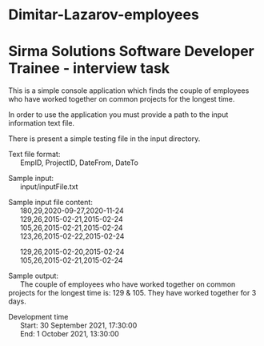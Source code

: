 # Dimitar-Lazarov-employees
# Sirma Solutions Software Developer Trainee - interview task

This is a simple console application which finds the couple of employees who have worked together on common projects for the longest time.

In order to use the application you must provide a path to the input information text file.

There is present a simple testing file in the input directory.

Text file format:  
&nbsp;&nbsp;&nbsp;&nbsp;&nbsp;&nbsp;EmpID, ProjectID, DateFrom, DateTo

Sample input:  
&nbsp;&nbsp;&nbsp;&nbsp;&nbsp;&nbsp;input/inputFile.txt

Sample input file content:  
&nbsp;&nbsp;&nbsp;&nbsp;&nbsp;&nbsp;180,29,2020-09-27,2020-11-24  
&nbsp;&nbsp;&nbsp;&nbsp;&nbsp;&nbsp;129,26,2015-02-21,2015-02-24  
&nbsp;&nbsp;&nbsp;&nbsp;&nbsp;&nbsp;105,26,2015-02-21,2015-02-24  
&nbsp;&nbsp;&nbsp;&nbsp;&nbsp;&nbsp;123,26,2015-02-22,2015-02-24 
  
&nbsp;&nbsp;&nbsp;&nbsp;&nbsp;&nbsp;129,26,2015-02-20,2015-02-24  
&nbsp;&nbsp;&nbsp;&nbsp;&nbsp;&nbsp;105,26,2015-02-21,2015-02-24  

Sample output:  
&nbsp;&nbsp;&nbsp;&nbsp;&nbsp;&nbsp;The couple of employees who have worked together on common projects for the longest time is: 129 & 105. They have worked together for 3 days.

Development time  
&nbsp;&nbsp;&nbsp;&nbsp;&nbsp;&nbsp;Start: 30 September 2021, 17:30:00  
&nbsp;&nbsp;&nbsp;&nbsp;&nbsp;&nbsp;End: 1 October 2021, 13:30:00
